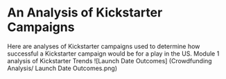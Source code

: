 # An Analysis of Kickstarter Campaigns
Here are analyses of Kickstarter campaigns used to determine how successful a Kickstarter campaign would be for a play in the US.
Module 1 analysis of Kickstarter Trends
![Launch Date Outcomes] (Crowdfunding Analysis/ Launch Date Outcomes.png)
